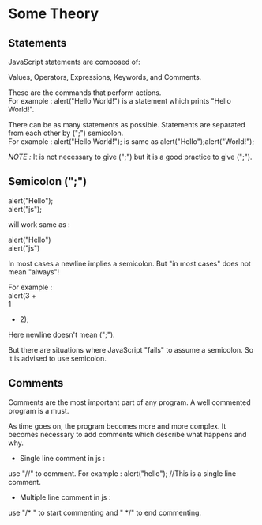 # Some Theory  

## Statements  

JavaScript statements are composed of:

Values, Operators, Expressions, Keywords, and Comments.  

These are the commands that perform actions.  
For example : alert("Hello World!") is a statement which prints "Hello World!".  

There can be as many statements as possible. Statements are separated from each other by (";") semicolon.  
For example : alert("Hello World!"); is same as alert("Hello");alert("World!");  

*NOTE :* It is not necessary to give (";") but it is a good practice to give (";").  

## Semicolon (";")  

alert("Hello");  
alert("js");  

will work same as :  

alert("Hello")  
alert("js")    

In most cases a newline implies a semicolon. But "in most cases" does not mean "always"!  

For example :   
alert(3 +  
1  
+ 2);  

Here newline doesn't mean (";").  

But there are situations where JavaScript "fails" to assume a semicolon. So it is advised to use semicolon.  

## Comments  

Comments are the most important part of any program. A well commented program is a must.  

As time goes on, the program becomes more and more complex. It becomes necessary to add comments which describe what happens and why.  

  * Single line comment in js :  

  use "//" to comment. For example : alert("hello"); //This is a single line comment.

  * Multiple line comment in js :  

  use "/* " to start commenting and " */" to end commenting.  
